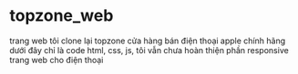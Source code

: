 # topzone_web
trang web tôi clone lại topzone cửa hàng bán điện thoại apple chính hãng dưới đây chỉ là code html, css, js, tôi vẫn chưa hoàn thiện phần responsive trang web cho điện thoại
